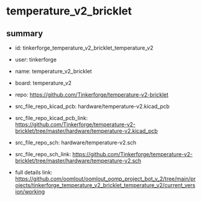 # temperature_v2_bricklet
 
## summary 
* id: tinkerforge_temperature_v2_bricklet_temperature_v2
* user: tinkerforge
* name: temperature_v2_bricklet
* board: temperature_v2
* repo: https://github.com/Tinkerforge/temperature-v2-bricklet
* src_file_repo_kicad_pcb: hardware/temperature-v2.kicad_pcb
* src_file_repo_kicad_pcb_link: https://github.com/Tinkerforge/temperature-v2-bricklet/tree/master/hardware/temperature-v2.kicad_pcb


* src_file_repo_sch: hardware/temperature-v2.sch
* src_file_repo_sch_link: https://github.com/Tinkerforge/temperature-v2-bricklet/tree/master/hardware/temperature-v2.sch
* full details link: https://github.com/oomlout/oomlout_oomp_project_bot_v_2/tree/main/projects/tinkerforge_temperature_v2_bricklet_temperature_v2/current_version/working  







